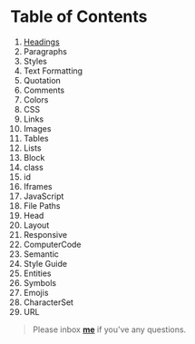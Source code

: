 # Table of Contents


1. [Headings](https://github.com/sdshoriot/HTML/blob/master/1.%20Headings.md)
2. Paragraphs
3. Styles
4. Text Formatting
5. Quotation
6. Comments
7. Colors
8. CSS
9. Links
10. Images
11. Tables
12. Lists
13. Block
14. class
15. id
16. Iframes
17. JavaScript
18. File Paths
19. Head
20. Layout
21. Responsive
22. ComputerCode
23. Semantic
24. Style Guide
25. Entities
26. Symbols
27. Emojis
28. CharacterSet
29. URL


> Please inbox **[me](https://www.facebook.com/shoriot)** if you've any questions.
